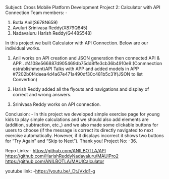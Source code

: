 Subject: Cross Mobile Platform Development
Project 2: Calculator with API Connection
Team members: -
1. Botla Anil(S678N659)
2. Avuluri Srinivasa Reddy(X879Q845)
3. Nadavaluru Harish Reddy(G448S548)


In this project we built Calculator with API Connection.
Below are our individual works.
1. Anil works on API creation and JSON generation then connected API & APP..
#4108e566887d905469db75dd8ffe3cb36b4910e9:(Conmnection estrablishment)API Talks with APP and added models in APP
#7202b0f4deea4d4a67e471a490df30c481b5c31f(JSON to list Convertion)


2. Harish Reddy added all the flyouts and navigations and display of correct and wrong answers.
3. Srinivasa Reddy works on API connection.




Conclusion: -
In this project we developed simple exercise page for young kids to play simple calculations and we should also add elements are (addition, subtraction, etc.,) and we also made some clickable buttons for users to choose (if the message is correct its directly navigated to next exercise automatically. However, if it displays incorrect it shows two buttons for “Try Again” and “Skip to Next”).
Thank you!
Project No: -36.


Repo Links:-
https://github.com/ANILBOTLA/API
https://github.com/HarishReddyNadavaluru/MAUIPro2
https://github.com/ANILBOTLA/MAUICalculator

youtube link: -https://youtu.be/_DtJVxld1-g
